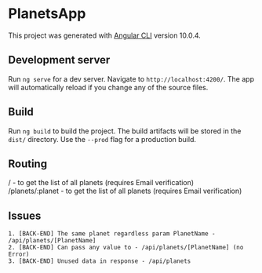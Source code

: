 # PlanetsApp

This project was generated with [Angular CLI](https://github.com/angular/angular-cli) version 10.0.4.

## Development server

Run `ng serve` for a dev server. Navigate to `http://localhost:4200/`. The app will automatically reload if you change any of the source files.

## Build

Run `ng build` to build the project. The build artifacts will be stored in the `dist/` directory. Use the `--prod` flag for a production build.

## Routing

/ - to get the list of all planets (requires Email verification)  
/planets/:planet - to get the list of all planets (requires Email verification)

## Issues

    1. [BACK-END] The same planet regardless param PlanetName - /api/planets/[PlanetName]
    2. [BACK-END] Can pass any value to - /api/planets/[PlanetName] (no Error)
    3. [BACK-END] Unused data in response - /api/planets
   
